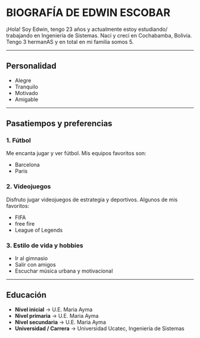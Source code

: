 # BIOGRAFÍA DE EDWIN ESCOBAR

¡Hola! Soy Edwin, tengo 23 años y actualmente estoy estudiando/ trabajando en Ingeniería de Sistemas. Nací y crecí en Cochabamba, Bolivia. Tengo 3 hermanAS y en total en mi familia somos 5. 

---

## Personalidad
- Alegre  
- Tranquilo  
- Motivado  
- Amigable  

---

## Pasatiempos y preferencias

### 1. Fútbol
Me encanta jugar y ver fútbol. Mis equipos favoritos son:  
- Barcelona  
- Paris 

### 2. Videojuegos
Disfruto jugar videojuegos de estrategia y deportivos. Algunos de mis favoritos:  
- FIFA  
- free fire  
- League of Legends  

### 3. Estilo de vida y hobbies
- Ir al gimnasio  
- Salir con amigos  
- Escuchar música urbana y motivacional  

---

## Educación
- **Nivel inicial** → U.E. Maria Ayma    
- **Nivel primaria** → U.E. Maria Ayma 
- **Nivel secundaria** → U.E. Maria Ayma  
- **Universidad / Carrera** → Universidad Ucatec, Ingeniería de Sistemas 